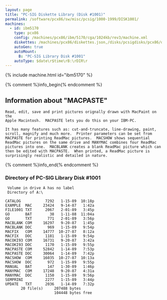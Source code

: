 ```yaml
---
layout: page
title: "PC-SIG Diskette Library (Disk #1001)"
permalink: /software/pcx86/sw/misc/pcsig/1000-1999/DISK1001/
machines:
  - id: ibm5170
    type: pcx86
    config: /machines/pcx86/ibm/5170/cga/1024kb/rev3/machine.xml
    diskettes: /machines/pcx86/diskettes.json,/disks/pcsigdisks/pcx86/diskettes.json
    autoGen: true
    autoMount:
      B: "PC-SIG Library Disk #1001"
    autoType: $date\r$time\rB:\rDIR\r
---
```


{% include machine.html id="ibm5170" %}

{% comment %}info_begin{% endcomment %}

## Information about "MACPASTE"

    Read, edit, save and print pictures orignally drawn with MacPaint on the
    Apple Macintosh.  MACPASTE lets you do this on your IBM-PC.
    
    It has many features such as: cut-and-truncate, line-drawing, paint,
    scroll, magnify and much more.  Printer parameters can be set from
    MACPASTE for printing ReadMac pictures.  MACSHOW shows sequential
    ReadMac pictures on the same drive and MANYMAC combines four ReadMac
    pictures into one.  MACBLANK creates a blank ReadMac picture which can
    then be edited with MACPASTE.  When printed, a ReadMac picture is
    surprisingly realistic and detailed in nature.
{% comment %}info_end{% endcomment %}


### Directory of PC-SIG Library Disk #1001

     Volume in drive A has no label
     Directory of A:\

    CATALOG           7292   1-15-89  10:18p
    EXAMPLE  MAC     23424   9-14-87   1:42a
    FILE1001 TXT      2067   2-01-89   3:45p
    GO       BAT        38   1-11-88  11:04a
    GO       TXT       771   2-01-89   3:56p
    MACBLANK COM     16297   9-20-87   1:45p
    MACBLANK DOC       969   1-15-89   9:54p
    MACFIX   COM     14777  10-27-87   8:12a
    MACFIX   DOC      1181   1-15-89   9:54p
    MACOKI93 COM     16731   9-20-87   3:42a
    MACOKI93 DOC      1170   1-15-89   9:55p
    MACPASTE COM     52842   1-14-89   7:53p
    MACPASTE DOC     30064   1-14-89   7:42p
    MACSHOW  COM     16035  10-27-87  10:13a
    MACSHOW  DOC       972   1-15-89   9:55p
    MANUAL   BAT       147   1-30-89   1:46p
    MANYMAC  COM     17248   9-20-87   4:31a
    MANYMAC  DOC      1150   1-15-89   9:56p
    SEMPRINI          2277   1-15-89   3:44p
    UPDATE   TXT      2036   1-14-89   7:32p
           20 file(s)     207488 bytes
                          104448 bytes free
